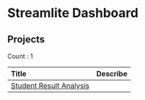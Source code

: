 # Streamlite Dashboard

## Projects


Count : 1

| Title         |Describe |
| :-----------  | :----------|
|[Student Result Analysis](./student_result_analysis/readme.md)|  |
 